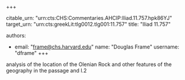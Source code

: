 +++


citable_urn: "urn:cts:CHS:Commentaries.AHCIP:Iliad.11.757.hpk86YJ"
target_urn: "urn:cts:greekLit:tlg0012.tlg001:11.757"
title: "Iliad 11.757"

authors:
- email: "frame@chs.harvard.edu"
  name: "Douglas Frame"
  username: "dframe"
+++

<p>analysis of the location of the Olenian Rock and other features of the geography in the passage and I.2</p>